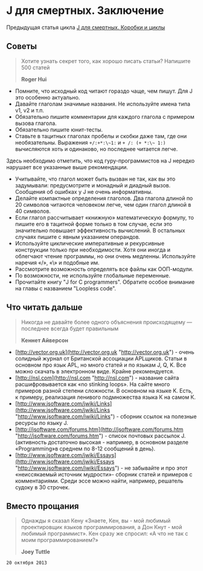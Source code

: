 ﻿# J для смертных. Заключение

Предыдущая статья цикла [J для смертных. Коробки и циклы](j_for_mortals_4.md)

## Советы

> Хотите узнать секрет того, как хорошо писать статьи? Напишите 500 статей
> 
> **Roger Hui**

*   Помните, что исходный код читают гораздо чаще, чем пишут. Для J это особенно актуально.
*   Давайте глаголам значимые названия. Не используйте имена типа v1, v2 и т.п.
*   Обязательно пишите комментарии для каждого глагола с примером вызова глагола.
*   Обязательно пишите юнит-тесты.
*   Ставьте в тацитных глаголах пробелы и скобки даже там, где они необязательны. Выражения `+/:+*:\~1:` и `+ /: (+ *:\~ 1:)` вычисляются хоть и одинаково, но последнее читается легче.

Здесь необходимо отметить, что код гуру-программистов на J нередко нарушает все указанные выше рекомендации.  

*   Учитывайте, что глагол может быть вызван не так, как вы это задумывали: предусмотрите и монадный и диадный вызов. Сообщения об ошибках у J не очень информативны.
*   Делайте компактные определения глаголов. Два глагола длиной по 20 символов читаются человеком легче, чем один глагол длиной в 40 символов.
*   Если глагол рассчитывает «книжную» математическую формулу, то пишите его в тацитной форме только в том случае, если это значительно повышает эффективность вычислений. В остальных случаях пишите с явным указанием операндов.
*   Используйте циклические императивные и рекурсивные конструкции только при необходимости. Хотя они иногда и облегчают чтение программы, но они очень медленны. Используйте наречия «/», «\» и подобные им.
*   Рассмотрите возможность определять все файлы как ООП-модули.
*   По возможности, не используйте глобальные переменные.
*   Прочитайте книгу "J for C programmers". Обратите особое внимание на главы с названием "Loopless code".

## Что читать дальше

> Никогда не давайте более одного объяснения происходящему — последнее всегда будет правильным 
> 
> **Кеннет Айверсон**

*   [http://vector.org.uk](http://vector.org.uk "http://vector.org.uk") - очень солидный журнал от Британской ассоциации APLщиков. Статьи в основном про язык APL, но много статей и по языкам J, Q, K. Все можно скачать в электронном виде. Крайне рекомендуется.
*   [http://nsl.com](http://nsl.com "http://nsl.com") - название сайта расшифровывается как «no stinking loops». На сайте много примеров разной степени сложности. В основном на языке K. Есть, к примеру, реализация ленивого подмножества языка К на самом К.
*   [http://www.jsoftware.com/jwiki/Links](http://www.jsoftware.com/jwiki/Links "http://www.jsoftware.com/jwiki/Links") - сборник ссылок на полезные ресурсы по языку J.
*   [http://jsoftware.com/forums.htm](http://jsoftware.com/forums.htm "http://jsoftware.com/forums.htm") - список почтовых рассылок J. (активность достаточно высокая - например, в основном разделе «Programming»в среднем по 8-12 сообщений в день).
*   [http://www.jsoftware.com/jwiki/Essays](http://www.jsoftware.com/jwiki/Essays "http://www.jsoftware.com/jwiki/Essays") - не забывайте и про этот «неиссякаемый источник мудрости»- сборник статей и примеров с комментариями. Среди эссе можно найти, например, решатель судоку в 30 строчек.

## Вместо прощания

> Однажды я сказал Кену «Знаете, Кен, вы - мой любимый проектировщик языков программирования, а Дон Кнут - мой любимый программист». Кен сразу же спросил: «А что не так с моим программированием?» 
> 
> **Joey Tuttle**

`20 октября 2013`
